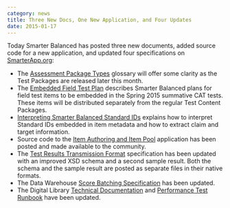 ```yaml
---
category: news
title: Three New Docs, One New Application, and Four Updates
date: 2015-01-17
---
```

Today Smarter Balanced has posted three new documents, added source code for a new application, and updated four specifications on [SmarterApp.org](http://www.smarterapp.org):

* The [Assessment Package Types](http://www.smarterapp.org/deployment/AssessmentPackageTypes.html) glossary will offer some clarity as the Test Packages are released later this month.
* The [Embedded Field Test Plan](http://www.smarterapp.org/deployment/EmbeddedFieldTestPlan-2015.html) describes Smarter Balanced plans for field test items to be embedded in the Spring 2015 summative CAT tests. These items will be distributed separately from the regular Test Content Packages.
* [Interpreting Smarter Balanced Standard IDs](http://www.smarterapp.org/deployment/InterpretingSmarterBalancedStandardIDs.html) explains how to interpret Standard IDs embedded in item metadata and how to extract claim and target information.
* Source code to the [Item Authoring and Item Pool](http://www.smarterapp.org/source) application has been posted and made available to the community.
* The [Test Results Transmission Format](http://www.smarterapp.org/specs/TestResultsTransmissionFormat.html) specification has been updated with an improved XSD schema and a second sample result. Both the schema and the sample result are posted as separate files in their native formats.
* The Data Warehouse [Score Batching Specification](http://www.smarterapp.org/specs/DataWarehouse-DataSpec-ScoreBatching.html) has been updated.
* The Digital Library [Technical Documentation](http://www.smarterapp.org/specs/DigitalLibrary-TechnicalSystemsDocumentation.html) and [Performance Test Runbook](http://www.smarterapp.org/specs/DigitalLibrary-PerformanceTestRunbook.html) have been updated.
